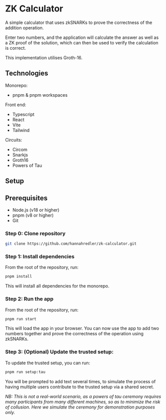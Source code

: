 # ZK Calculator

A simple calculator that uses zkSNARKs to prove the correctness of the addition operation.

Enter two numbers, and the application will calculate the answer as well as a ZK proof of the solution, which can then be used to verify the calculation is correct.

This implementation utilises Groth-16.

## Technologies

Monorepo:

- pnpm & pnpm workspaces

Front end:

- Typescript
- React
- Vite
- Tailwind

Circuits:

- Circom
- Snarkjs
- Groth16
- Powers of Tau

## Setup

## Prerequisites

- Node.js (v18 or higher)
- pnpm (v8 or higher)
- Git

### Step 0: Clone repository

```bash
git clone https://github.com/hannahredler/zk-calculator.git
```

### Step 1: Install dependencies

From the root of the repository, run:

```bash
pnpm install
```

This will install all dependencies for the monorepo.

### Step 2: Run the app

From the root of the repository, run:

```bash
pnpm run start
```

This will load the app in your browser. You can now use the app to add two numbers together and prove the correctness of the operation using zkSNARKs.

### Step 3: (Optional) Update the trusted setup:

To update the trusted setup, you can run:

```bash
pnpm run setup:tau
```

You will be prompted to add text several times, to simulate the process of having multiple users contribute to the trusted setup via a shared secret.

_NB: This is not a real-world scenario, as a powers of tau ceremony requires many participants from many different machines, so as to minimize the risk of collusion. Here we simulate the ceremony for demonstration purposes only._
